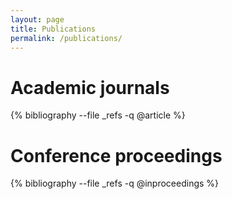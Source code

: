 ```yaml
---
layout: page
title: Publications
permalink: /publications/
---
```


# Academic journals

{% bibliography --file _refs -q @article %}

# Conference proceedings

{% bibliography --file _refs -q @inproceedings %}
